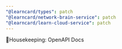 ```yaml
---
"@learncard/types": patch
"@learncard/network-brain-service": patch
"@learncard/learn-cloud-service": patch
---
```


🧹Housekeeping: OpenAPI Docs 
